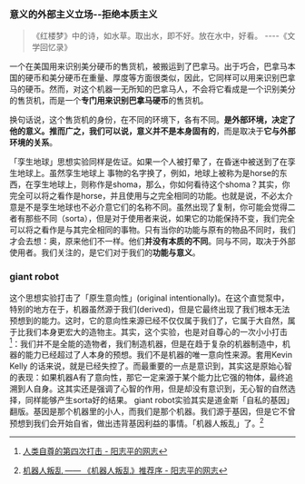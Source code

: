 ### 意义的外部主义立场--拒绝本质主义

> 《红楼梦》中的诗，如水草。取出水，即不好。放在水中，好看。
>											----《文学回忆录》

一个在美国用来识别美分硬币的售货机，被搬运到了巴拿马。出于巧合，巴拿马本国的硬币和美分硬币在重量、厚度等方面很类似，因此，它同样可以用来识别巴拿马的硬币。然而，对这个机器一无所知的巴拿马人，不会将它看成是一个识别美分的售货机，而是一个**专门用来识别巴拿马硬币**的售货机。

换句话说，这个售货机的身份，在不同的环境下，各有不同。**是外部环境，决定了他的意义。**推而广之，我们可以说，意义**并不是本身固有的**，而是取决于**它与外部环境的关系**。

「孪生地球」思想实验同样是佐证。如果一个人被打晕了，在昏迷中被送到了在孪生地球上。虽然孪生地球上 事物的名字换了，例如，地球上被称为是horse的东西，在孪生地球上，则称作是shoma，那么，你如何看待这个shoma？其实，你完全可以将之看作是horse，并且使用与之完全相同的功能。也就是说，不必太介意是不是孪生地球也不必介意它们的名称不同。虽然出现了复制，你可能会觉得二者有那些不同（sorta），但是对于使用者来说，如果它的功能保持不变，我们完全可以将之看作是与其完全相同的事物。只有当你的功能与原有的物品不同时，我们才会去想：奥，原来他们不一样。他们**并没有本质的不同**。同与不同，取决于外部使用者。我们关注的，是它们对于我们的**功能与意义**。


### giant robot
这个思想实验打击了「原生意向性」(original intentionally)。在这个直觉泵中，特别的地方在于，机器虽然源于我们(derived)，但是它最终出现了我们根本无法预想到的能力。这时，它的意向性来源已经不仅仅属于我们了，它属于大自然，属于比我们本身更宏大的造物主。其实，这个实验，也是对自尊心的一次小小打击[^1]：我们并不是全能的造物者，我们制造机器，但是在趋于复杂的机器制造中，机器的能力已经超过了人本身的预想。我们不是机器的唯一意向性来源。套用Kevin Kelly 的话来说，就是已经失控了。而最重要的一点是意识到，其实这是原始心智的表现：如果机器A有了意向性，那它一定来源于某个能力比它强的物体，最终追溯到人自身。这其实还是强调了心智的作用，但是却没有意识到，无心智的自然选择，同样能够产生sorta好的结果。
giant robot实验其实是道金斯「自私的基因」翻版。基因是那个机器里的小人，而我们是那个机器。我们源于基因，但是它不曾预想到我们会开始自省，做出违背基因利益的事情。「机器人叛乱」了。[^2]
  
  [^1]: [人类自尊的第四次打击 - 阳志平的网志](http://www.yangzhiping.com/psy/alphago-winner.html)
  
  [^2]: [机器人叛乱 —— 《机器人叛乱》推荐序 - 阳志平的网志](http://www.yangzhiping.com/psy/The-Robots-Rebellion.html)